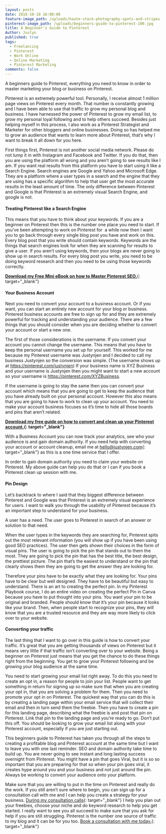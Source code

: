```yaml
---
layout: posts
date: 2018-10-10 16:00:00
feature-image_path: /uploads/haute-stock-photography-spots-and-stripes-final-13.jpg
pinterest-image_path: /uploads/beginners-guide-to-pinterest-100.jpg
title: A Beginner's Guide to Pinterest
Author: Justyn
published: true
tags:
  - Freelancing
  - Pinterest
  - Work Online
  - Online Marketing
  - Pinterest Marketing
comments: false
---
```


A beginners guide to Pinterest, everything you need to know in order to master marketing your blog or business on Pinterest.

Pinterest is an extremely powerful tool. Personally, I receive almost 1 million page views on Pinterest every month. That number is constantly growing and I have been able to use that traffic to grow my personal blog and business. I have harnessed the power of Pinterest to grow my email list, to grow my personal loyal following and to help others succeed. Besides just helping myself in this process, I also work as a Pinterest Strategist and Marketer for other bloggers and online businesses. Doing so has helped me to grow an audience that wants to learn more about Pinterest, that’s why I want to break it all down for you here.

First things first, Pinterest is not another social media network. Please do not lump it in with Instagram and Facebook and Twitter. If you do that, then you are using the platform all wrong and you aren’t going to see results like I am. If you want real results from this platform you have to start using it like a Search Engine. Search engines are Google and Yahoo and Microsoft Edge. They are a platform where a user types in a search and the engine that they are using has a specific algorithm to help that user get the most accurate results in the least amount of time. The only difference between Pinterest and Google is that Pinterest is an extremely visual Search Engine, and google is not.

#### Treating Pinterest like a Search Engine

This means that you have to think about your keywords. If you are a beginner on Pinterest then this is the number one place you need to start. If you’ve been attempting to work on Pinterest for  a while now then I want you to go back through every single blog post you have and work on this. Every blog post that you write should contain keywords. Keywords are the things that search engines look for when they are scanning for results to give a user. If you aren’t using keywords, then your blogs are never going to show up in search results. For every blog post you write, you need to be doing keyword research and then you need to be using those keywords correctly.

[**Download my Free Mini eBook on how to Master Pinterest SEO.**](https://www.subscribepage.com/pinterest-freebie){: target="_blank"}

#### Your Business Account

Next you need to convert your account to a business account. Or if you want, you can start an entirely new account for your blog or business. Pinterest business accounts are free to sign up for and they are extremely powerful for tracking and understanding your audience. There are a few things that you should consider when you are deciding whether to convert your account or start a new one.

The first of those considerations is the username. If you convert your account you cannot change the username. This means that you have to keep the personal username you set up for yourself. This worked for me because my Pinterest username was Justynjen and I decided to call my business Justynjen so the conversion was simple. (The username shows up at https://pinterest.com/justynjen) If your business name is XYZ Business and your username is Justynjen then you might want to start a new account so your username is https://pinterest.com/XYZBusiness.

If the username is going to stay the same then you can convert your account which means that you are going to get to keep the audience that you have already built on your personal account. However this also means that you are going to have to work to clean up your account. You need to make your account business focuses so it’s time to hide all those boards and pins that aren’t related.

**[Download my free guide on how to convert and clean up your Pinterest account.](https://www.subscribepage.com/pinterest-for-business-download){: target="_blank"}**

With a Business Account you can now track your analytics, see who your audience is and gain domain authority. If you need help with converting your account or account cleanup, email me at [hello@justynjen.com](hello@justynjen.com){: target="_blank"} as this is a one time service that I offer.

In order to gain domain authority you need to claim your website on Pinterest. My above guide can help you do that or I can if you book a Pinterest clean up session with me.

#### Pin Design

Let’s backtrack to where I said that they biggest difference between Pinterest and Google was that Pinterest is an extremely visual experience for users. I want to walk you through the usability of Pinterest because it’s an important step to understand for your business.

A user has a need. The user goes to Pinterest in search of an answer or solution to that need.

When the user types in the keywords they are searching for, Pinterest spits out the most relevant information (you will show up if you have been using good SEO practices). The user then gets shown their choices in the form of visual pins. The user is going to pick the pin that stands out to them the most. They are going to pick the pin that has the best title, the best design, the prettiest picture. The pin that’s the easiest to understand or the pin that clearly shows them they are going to get the answer they are looking for.

Therefore your pins have to be exactly what they are looking for. Your pins have to be clear but well designed. They have to be beautiful but easy to understand. There is an art to creating the perfect pin. In my Pinterest Playbook course, I do an entire video on creating the perfect Pin in Canva because you have to put thought into your pins. You want your pin to be original and branded. People should know that it’s your pin because it looks like your brand. Then, when people start to recognize your pins, they will know that you are a trusted resource and they are way more likely to click over to your website.

#### Converting your traffic

The last thing that I want to go over in this guide is how to convert your traffic. It’s great that you are getting thousands of views on Pinterest but it means very little if that traffic isn’t converting over to your website. Being a beginner on Pinterest just means that you get the chance to do these things right from the beginning. You get to grow your Pinterest following and be growing your blog audience at the same time.

You need to start growing your email list right away. To do this you need to create an opt in, a reason for people to join your list. People want to get something in return for signing up so make sure that when you are creating your opt in, that you are solving a problem for them. Then you need to promote your opt in on Pinterest. The quickest way that you can do this is by creating a landing page within your email service that will collect their email and then in turn send them the freebie. Then you have to create a pin for this landing page, describing what the freebie is and post that pin on Pinterest. Link that pin to the landing page and you’re ready to go. Don’t put this off. You should be looking to grow your email list along with your Pinterest account, especially if you are just starting out.

This beginners guide to Pinterest has taken you through all the steps to creating a profitable blog and Pinterest account at the same time but I want to leave you with one last reminder. SEO and domain authority take time to build up. You are never going to see instant and long lasting success overnight from Pinterest. You might have a pin that goes Viral, but it is so so important that you are preparing for that so when your pin goes viral, it creates hype around you and your business and not just around the pin. Always be working to convert your audience onto your platform.

Make sure that you are willing to put in the time on Pinterest and really do the work. If you still aren’t sure where to begin, you can sign up for a consultation call with me and I can help you create a strategy for your business. [During my consultation calls](https://calendly.com/justyngourdin/pinterest-marketing-strategy-call){: target="_blank"} I help you plan out your freebies, choose your niche and do keyword research to help you get started. I really want to see you all succeed to make sure that you ask for help if you are still struggling. Pinterest is the number one source of traffic to my blog and it can be for you too. [Book a consultation with me today.](https://calendly.com/justyngourdin/pinterest-marketing-strategy-call){: target="_blank"}